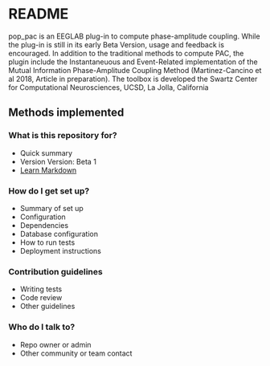 # README #
pop_pac is an EEGLAB plug-in to compute phase-amplitude coupling. 
While the plug-in is still in its early Beta Version, usage and feedback is encouraged.
In addition to the traditional methods to compute PAC, the plugin include the Instantaneuous
and Event-Related implementation of the Mutual Information Phase-Amplitude Coupling Method (Martinez-Cancino et al 2018, Article in preparation).
The toolbox is developed the Swartz Center for Computational Neurosciences, UCSD, La Jolla, California

Methods implemented
- 

### What is this repository for? ###

* Quick summary
* Version
Version: Beta 1
* [Learn Markdown](https://bitbucket.org/tutorials/markdowndemo)

### How do I get set up? ###

* Summary of set up
* Configuration
* Dependencies
* Database configuration
* How to run tests
* Deployment instructions

### Contribution guidelines ###

* Writing tests
* Code review
* Other guidelines

### Who do I talk to? ###

* Repo owner or admin
* Other community or team contact